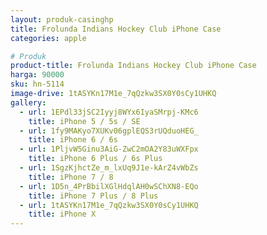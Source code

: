 ```yaml
---
layout: produk-casinghp
title: Frolunda Indians Hockey Club iPhone Case
categories: apple

# Produk
product-title: Frolunda Indians Hockey Club iPhone Case
harga: 90000
sku: hn-5114
image-drive: 1tASYKn17M1e_7qQzkw3SX0Y0sCy1UHKQ
gallery:
  - url: 1EPdl33jSC2Iyyj8WYx6IyaSMrpj-KMc6
    title: iPhone 5 / 5s / SE
  - url: 1fy9MAKyo7XUKv06gplEQS3rUQduoHEG_
    title: iPhone 6 / 6s
  - url: 1PljvW5Ginu3AiG-ZwC2mOA2Y83uWXFpx
    title: iPhone 6 Plus / 6s Plus
  - url: 1SgzKjhctZe_m_lxUq9J1e-kArZ4vWbZs
    title: iPhone 7 / 8
  - url: 1D5n_4PrBbilXGlHdqlAH0wSChXN8-EQo
    title: iPhone 7 Plus / 8 Plus
  - url: 1tASYKn17M1e_7qQzkw3SX0Y0sCy1UHKQ
    title: iPhone X
---
```

